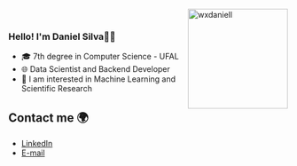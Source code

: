 <br>
<img align="right" height="180" alt="wxdaniell" src="https://user-images.githubusercontent.com/74038190/250967624-b3fef2db-e671-4610-bb84-1d65533dc5fb.gif">
</br>

### Hello! I'm Daniel Silva🙋‍♂️

- 🎓 7th degree in Computer Science - UFAL
- 🌐 Data Scientist and Backend Developer
- 🎲 I am interested in Machine Learning and Scientific Research


## Contact me 🌍
* [LinkedIn](https://www.linkedin.com/in/daniel-silva-5235a6210/)  
* [E-mail](danieljoseedasilva@gmail.com)
